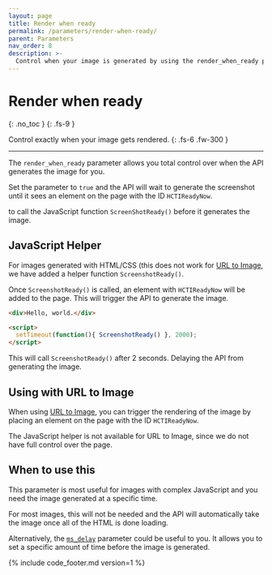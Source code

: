 ```yaml
---
layout: page
title: Render when ready
permalink: /parameters/render-when-ready/
parent: Parameters
nav_order: 8
description: >-
  Control when your image is generated by using the render_when_ready parameter.
---
```

# Render when ready
{: .no_toc }
{: .fs-9 }

Control exactly when your image gets rendered.
{: .fs-6 .fw-300 }

<hr>

The `render_when_ready` parameter allows you total control over when the API generates the image for you.

Set the parameter to `true` and the API will wait to generate the screenshot until it sees an element on the page with the ID `HCTIReadyNow`.


to call the JavaScript function `ScreenShotReady()` before it generates the image.

## JavaScript Helper

For images generated with HTML/CSS (this does not work for [URL to Image](/getting-started/url-to-image), we have added a helper function `ScreenshotReady()`.

Once `ScreenshotReady()` is called, an element with `HCTIReadyNow` will be added to the page. This will trigger the API to generate the image.


```html
<div>Hello, world.</div>

<script>
  setTimeout(function(){ ScreenshotReady() }, 2000);
</script>
```

This will call `ScreenshotReady()` after 2 seconds. Delaying the API from generating the image.

## Using with URL to Image

When using [URL to Image](/getting-started/url-to-image), you can trigger the rendering of the image by placing an element on the page with the ID `HCTIReadyNow`.

The JavaScript helper is not available for URL to Image, since we do not have full control over the page.

## When to use this

This parameter is most useful for images with complex JavaScript and you need the image generated at a specific time.

For most images, this will not be needed and the API will automatically take the image once all of the HTML is done loading.

Alternatively, the [`ms_delay`](/getting-started/using-the-api/#additional-parameters) parameter could be useful to you. It allows you to set a specific amount of time before the image is generated.

{% include code_footer.md version=1 %}
